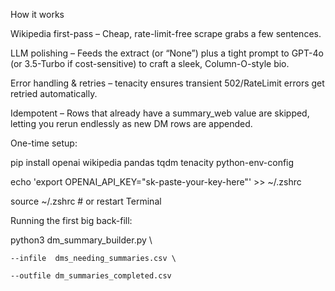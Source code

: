 How it works

Wikipedia first-pass – Cheap, rate-limit-free scrape grabs a few sentences.

LLM polishing – Feeds the extract (or “None”) plus a tight prompt to GPT-4o (or 3.5-Turbo if cost-sensitive) to craft a sleek, Column-O-style bio.

Error handling & retries – tenacity ensures transient 502/RateLimit errors get retried automatically.

Idempotent – Rows that already have a summary_web value are skipped, letting you rerun endlessly as new DM rows are appended.

One-time setup: 

pip install openai wikipedia pandas tqdm tenacity python-env-config

echo 'export OPENAI_API_KEY="sk-paste-your-key-here"' >> ~/.zshrc

source ~/.zshrc     # or restart Terminal


Running the first big back-fill: 

python3 dm_summary_builder.py \
    
    --infile  dms_needing_summaries.csv \
    
    --outfile dm_summaries_completed.csv
